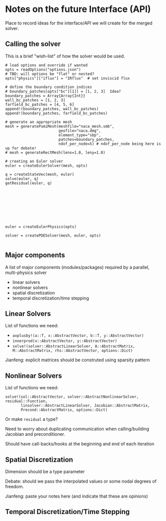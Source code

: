 # Notes on the future Interface (API)

Place to record ideas for the interface/API we will create for the merged solver.

## Calling the solver

This is a brief "wish-list" of how the solver would be used.

```
# load options and override if wanted
opts = readOptions("options.json")
# TBD: will options be "flat" or nested?
opts["physics"]["iflux"] = "IRflux"  # set inviscid flux

# define the boundary condition indices
# boundary_patches[opts["bc"][1]] = [1, 2, 3]  Idea?
boundary_patches = Array{Array{Int}}
wall_bc_patches = [1, 2, 3]
farfield_bc_patches = [4, 5, 6]
append!(boundary_patches, wall_bc_patches)
append!(boundary_patches, farfield_bc_patches)

# generate an appropriate mesh
mesh = generatePumiMesh(meshfile="naca_mesh.smb",
                        geofile="naca.dmg",
                        element_type="sbp",
                        patches=boundary_patches,
                        ndof_per_node=5) # ndof_per_node being here is up for debate!
# mesh = generateRectMesh(lenx=1.0, leny=1.0)

# creating an Euler solver
euler = createEulerSolver(mesh, opts)

q = createStateVec(mesh, euler)
solve(euler, q)
getResidual(euler, q)









euler = createEulerPhysics(opts)

solver = createPDESolver(mesh, euler, opts)


```

## Major components

A list of major components (modules/packages) required by a parallel, multi-physics solver

* linear solvers
* nonlinear solvers
* spatial discretization
* temporal discretization/time stepping


## Linear Solvers

List of functions we need:

* `axplusby!(a::T, x::AbstractVector, b::T, y::AbstractVector)`
* `innerprod(x::AbstractVector, y::AbstractVector)`
* `solve!(solver::AbstractLinearSolver, A::AbstractMatrix, M::AbstractMatrix, rhs::AbstractVector, options::Dict)`

Jianfeng: explicit matrices should be construted using sparsity pattern

## Nonlinear Solvers

List of functions we need:

```
solve!(sol::AbstractVector, solver::AbstractNonlinearSolver, residual::Function,
       linsolver::AbstractLinearSolver, Jacobian::AbstractMatrix,
       Precond::AbstractMatrix, options::Dict)
```
Or make `residual` a type?

Need to worry about duplicating communication when calling/building Jacobian and preconditioner.

Should have call-backs/hooks at the beginning and end of each iteration

## Spatial Discretization

Dimension should be a type parameter

Debate: should we pass the interpolated values or some nodal degrees of freedom.

Jianfeng: paste your notes here (and indicate that these are opinions)

## Temporal Discretization/Time Stepping
